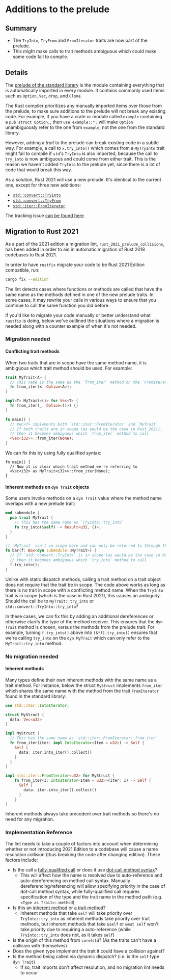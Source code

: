 # Additions to the prelude

## Summary

- The `TryInto`, `TryFrom` and `FromIterator` traits are now part of the prelude.
- This might make calls to trait methods ambiguous which could make some code fail to compile.

## Details

The [prelude of the standard library](https://doc.rust-lang.org/stable/std/prelude/index.html)
is the module containing everything that is automatically imported in every module.
It contains commonly used items such as `Option`, `Vec`, `drop`, and `Clone`.

The Rust compiler prioritizes any manually imported items over those
from the prelude, to make sure additions to the prelude will not break any existing code.
For example, if you have a crate or module called `example` containing a `pub struct Option;`,
then `use example::*;` will make `Option` unambiguously refer to the one from `example`;
not the one from the standard library.

However, adding a _trait_ to the prelude can break existing code in a subtle way.
For example, a call to `x.try_into()` which comes from a `MyTryInto` trait might fail 
to compile if `std`'s `TryInto` is also imported, because the call to `try_into` is now 
ambiguous and could come from either trait. This is the reason we haven't added `TryInto` 
to the prelude yet, since there is a lot of code that would break this way.

As a solution, Rust 2021 will use a new prelude.
It's identical to the current one, except for three new additions:

- [`std::convert::TryInto`](https://doc.rust-lang.org/stable/std/convert/trait.TryInto.html)
- [`std::convert::TryFrom`](https://doc.rust-lang.org/stable/std/convert/trait.TryFrom.html)
- [`std::iter::FromIterator`](https://doc.rust-lang.org/stable/std/iter/trait.FromIterator.html)

The tracking issue [can be found here](https://github.com/rust-lang/rust/issues/85684).

## Migration to Rust 2021

As a part of the 2021 edition a migration lint, `rust_2021_prelude_collisions`, has been added in order to aid in automatic migration of Rust 2018 codebases to Rust 2021.

In order to have `rustfix` migrate your code to be Rust 2021 Edition compatible, run:

```sh
cargo fix --edition
```

The lint detects cases where functions or methods are called that have the same name as the methods defined in one of the new prelude traits. In some cases, it may rewrite your calls in various ways to ensure that you continue to call the same function you did before.

If you'd like to migrate your code manually or better understand what `rustfix` is doing, below we've outlined the situations where a migration is needed along with a counter example of when it's not needed.

### Migration needed

#### Conflicting trait methods

When two traits that are in scope have the same method name, it is ambiguous which trait method should be used. For example:

```rust
trait MyTrait<A> {
  // This name is the same as the `from_iter` method on the `FromIterator` trait from `std`.  
  fn from_iter(x: Option<A>);
}

impl<T> MyTrait<()> for Vec<T> {
  fn from_iter(_: Option<()>) {}
}

fn main() {
  // Vec<T> implements both `std::iter::FromIterator` and `MyTrait` 
  // If both traits are in scope (as would be the case in Rust 2021),
  // then it becomes ambiguous which `from_iter` method to call
  <Vec<i32>>::from_iter(None);
}
```

We can fix this by using fully qualified syntax:

```rust,ignore
fn main() {
  // Now it is clear which trait method we're referring to
  <Vec<i32> as MyTrait<i32>>::from_iter(None);
}
```

#### Inherent methods on `dyn Trait` objects

Some users invoke methods on a `dyn Trait` value where the method name overlaps with a new prelude trait:

```rust
mod submodule {
  pub trait MyTrait {
    // This has the same name as `TryInto::try_into`
    fn try_into(&self) -> Result<u32, ()>;
  }
}

// `MyTrait` isn't in scope here and can only be referred to through the path `submodule::MyTrait`
fn bar(f: Box<dyn submodule::MyTrait>) {
  // If `std::convert::TryInto` is in scope (as would be the case in Rust 2021),
  // then it becomes ambiguous which `try_into` method to call
  f.try_into();
}
```

Unlike with static dispatch methods, calling a trait method on a trait object does not require that the trait be in scope. The code above works 
as long as there is no trait in scope with a conflicting method name. When the `TryInto` trait is in scope (which is the case in Rust 2021),
this causes an ambiguity. Should the call be to `MyTrait::try_into` or `std::convert::TryInto::try_into`?

In these cases, we can fix this by adding an additional dereferences or otherwise clarify the type of the method receiver. This ensures that 
the `dyn Trait` method is chosen, versus the methods from the prelude trait. For example, turning `f.try_into()` above into `(&*f).try_into()` 
ensures that we're calling `try_into` on the `dyn MyTrait` which can only refer to the `MyTrait::try_into` method.

### No migration needed

####  Inherent methods

Many types define their own inherent methods with the same name as a trait method. For instance, below the struct `MyStruct` implements `from_iter` which shares the same name with the method from the trait `FromIterator` found in the standard library:

```rust
use std::iter::IntoIterator;

struct MyStruct {
  data: Vec<u32>
}

impl MyStruct {
  // This has the same name as `std::iter::FromIterator::from_iter`
  fn from_iter(iter: impl IntoIterator<Item = u32>) -> Self {
    Self {
      data: iter.into_iter().collect()
    }
  }
}

impl std::iter::FromIterator<u32> for MyStruct {
    fn from_iter<I: IntoIterator<Item = u32>>(iter: I) -> Self {
      Self {
        data: iter.into_iter().collect()
      }
    }
}
```

Inherent methods always take precedent over trait methods so there's no need for any migration.

### Implementation Reference

The lint needs to take a couple of factors into account when determining whether or not introducing 2021 Edition to a codebase will cause a name resolution collision (thus breaking the code after changing edition). These factors include:

- Is the call a [fully-qualified call] or does it use [dot-call method syntax]?
  - This will affect how the name is resolved due to auto-reference and auto-dereferencing on method call syntax. Manually dereferencing/referencing will allow specifying priority in the case of dot-call method syntax, while fully-qualified call requires specification of the type and the trait name in the method path (e.g. `<Type as Trait>::method`)
- Is this an [inherent method] or [a trait method]?
  - Inherent methods that take `self` will take priority over `TryInto::try_into` as inherent methods take priority over trait methods, but inherent methods that take `&self` or `&mut self` won't take priority due to requiring a auto-reference (while `TryInto::try_into` does not, as it takes `self`)
- Is the origin of this method from `core`/`std`? (As the traits can't have a collision with themselves)
- Does the given type implement the trait it could have a collision against?
- Is the method being called via dynamic dispatch? (i.e. is the `self` type `dyn Trait`)
  - If so, trait imports don't affect resolution, and no migration lint needs to occur

[fully-qualified call]: https://doc.rust-lang.org/reference/expressions/call-expr.html#disambiguating-function-calls
[dot-call method syntax]: https://doc.rust-lang.org/reference/expressions/method-call-expr.html
[inherent method]: https://doc.rust-lang.org/reference/items/implementations.html#inherent-implementations
[a trait method]: https://doc.rust-lang.org/reference/items/implementations.html#trait-implementations
